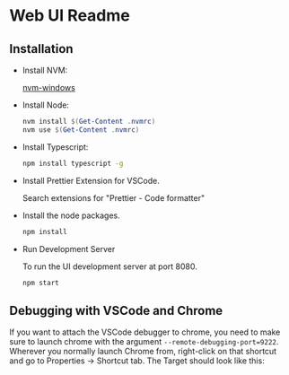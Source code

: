# Web UI Readme

## Installation

- Install  NVM:

    [nvm-windows](https://github.com/coreybutler/nvm-windows/releases)

- Install  Node:

    ```powershell
    nvm install $(Get-Content .nvmrc)
    nvm use $(Get-Content .nvmrc)
    ```

- Install Typescript:

    ```bash
    npm install typescript -g
    ```

- Install Prettier Extension for VSCode.

   Search extensions for "Prettier - Code formatter"

- Install the node packages.

    ```bash
    npm install
    ```

- Run Development Server

    To run the UI development server at port 8080.  

    ```bash
    npm start
    ```

## Debugging with VSCode and Chrome

If you want to attach the VSCode debugger to chrome, you need to make sure to launch chrome with the argument `--remote-debugging-port=9222`.  Wherever you normally launch Chrome from, right-click on that shortcut and go to Properties -> Shortcut tab.  The Target should look like this: